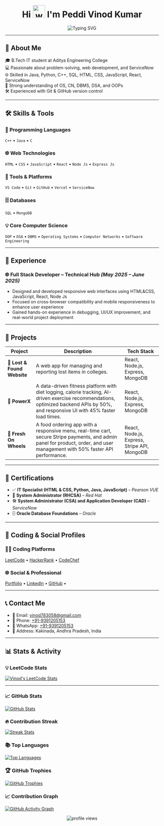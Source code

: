 <h1 align="center">
  Hi <img src="https://em-content.zobj.net/source/microsoft-teams/363/waving-hand_1f44b.png" alt="wave" width="40" /> I'm Peddi Vinod Kumar
</h1>

<div align="center">
<img src="https://readme-typing-svg.herokuapp.com?font=Fira+Code&weight=600&pause=100&center=true&vCenter=true&width=500&lines=Problem+Solver;Frontend+Web+Developer;Backend+Developer;Full+Stack+Developer;MERN+Stack+Developer;ServiceNow+Developer;Always+Learning+New+Tech!" alt="Typing SVG" />
</div>

---

## 📌 About Me

🎓 B.Tech IT student at Aditya Engineering College  
💻 Passionate about problem-solving, web development, and ServiceNow  
🌐 Skilled in Java, Python, C++, SQL, HTML, CSS, JavaScript, React, ServiceNow  
🧠 Strong understanding of OS, CN, DBMS, DSA, and OOPs  
🛠️ Experienced with Git & GitHub version control  

---

## 🛠️ Skills & Tools

### 🚀 Programming Languages
`C++` • `Java` • `C`

### 🌐 Web Technologies
`HTML` • `CSS` • `JavaScript` • `React` • `Node Js` • `Express Js`

### 🧰 Tools & Platforms
`VS Code` • `Git` • `GitHub` • `Vercel` • `ServiceNow` 

### 🗄️ Databases
`SQL` • `MongoDB`

### 💡 Core Computer Science
`OOP` • `DSA` • `DBMS` • `Operating Systems` • `Computer Networks` • `Software Engineering`

---

## 💼 Experience

### 🌐 Full Stack Developer – Technical Hub  *(May 2025 – June 2025)*  
- Designed and developed responsive web interfaces using HTML&CSS, JavaScript, React, Node Js  
- Focused on cross-browser compatibility and mobile responsiveness to enhance user experience  
- Gained hands-on experience in debugging, UI/UX improvement, and real-world project deployment  

---

## 🌟 Projects

| Project | Description | Tech Stack |
|--------|-------------|------------|
| **🎒 Lost & Found Website** | A web app for managing and reporting lost items in colleges. | React, Node.js, Express, MongoDB |
| **💪 PowerX** | A data-driven fitness platform with diet logging, calorie tracking, AI-driven exercise recommendations, optimized backend APIs by 50%, and responsive UI with 45% faster load times. | React, Node.js, Express, MongoDB |
| **🍔 Fresh On Wheels** | A food ordering app with a responsive menu, real-time cart, secure Stripe payments, and admin panel for product, order, and user management with 50% faster API performance. | React, Node.js, Express, Stripe API, MongoDB |

---

## 📜 Certifications

- ✅ **IT Specialist (HTML & CSS, Python, Java, JavaScript)** – *Pearson VUE*
- 🎩 **System Administrator (RHCSA)** – *Red Hat*
- 🛠️ **System Administrator (CSA) and Application Developer (CAD)** – *ServiceNow*
- 🗄️ **Oracle Database Foundations** – *Oracle*

---

## 🔗 Coding & Social Profiles

### 👨‍💻 Coding Platforms  
<a href="https://leetcode.com/vinod783058/" target="_blank">LeetCode</a> • 
<a href="https://www.hackerrank.com/vinod783058" target="_blank">HackerRank</a> • 
<a href="https://www.codechef.com/users/vinod783058" target="_blank">CodeChef</a>

### 🌐 Social & Professional  
<a href="https://vinodkumar.vercel.app/" target="_blank">Portfolio</a> • 
<a href="https://www.linkedin.com/in/peddi-vinod-kumar/" target="_blank">LinkedIn</a> • 
<a href="https://github.com/vinod783058" target="_blank">GitHub</a> • 

---

## 📞 Contact Me

- 📧 Email: [vinod783058@gmail.com](mailto:vinod783058@gmail.com)  
- 📱 Phone: [+91-9391205153](tel:+919391205153)  
- 💬 WhatsApp: [+91-9391205153](https://wa.me/919391205153)  
- 📍 Address: Kakinada, Andhra Pradesh, India

---

## 📊 Stats & Activity

### 💡 LeetCode Stats  
[![Vinod's LeetCode Stats](https://leetcard.jacoblin.cool/vinod783058?ext=contest)](https://leetcode.com/u/vinod_kumar123/)

---

### 📈 GitHub Stats  
[![GitHub Stats](https://github-readme-stats.vercel.app/api?username=vinod783058&show_icons=true&theme=default)](https://github.com/vinodkumarpeddi)

### 🔥 Contribution Streak  
[![Streak Stats](https://nirzak-streak-stats.vercel.app/?user=vinod783058&theme=light&hide_border=false)](https://github.com/vinodkumarpeddi)

### 📚 Top Languages  
[![Top Languages](https://github-readme-stats.vercel.app/api/top-langs?username=vinod783058&layout=compact)](https://github.com/vinodkumarpeddi)

### 🏆 GitHub Trophies  
[![GitHub Trophies](https://github-profile-trophy.vercel.app/?username=vinod783058)](https://github.com/vinodkumarpeddi)

### 📈 Contribution Graph  
[![GitHub Activity Graph](https://github-readme-activity-graph.vercel.app/graph?username=vinod783058&theme=github)](https://github.com/vinodkumarpeddi)

<p align="center"> 
  <img src="https://komarev.com/ghpvc/?username=vinod783058&label=Profile%20views&color=0e75b6&style=flat" alt="profile views" /> 
</p>
